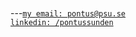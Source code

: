 <br>

---[`my email: pontus@psu.se`](mailto:pontus@psu.se)  
[`linkedin: /pontussunden`](https://linkedin.com/in/pontussunden)